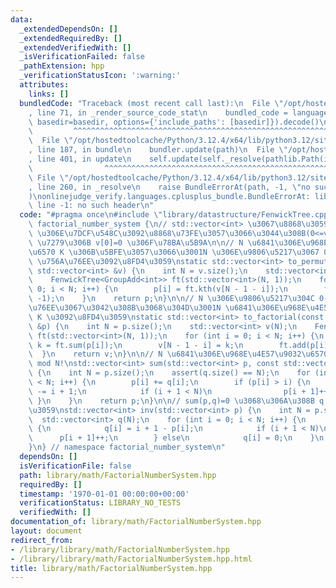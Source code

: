 ```yaml
---
data:
  _extendedDependsOn: []
  _extendedRequiredBy: []
  _extendedVerifiedWith: []
  _isVerificationFailed: false
  _pathExtension: hpp
  _verificationStatusIcon: ':warning:'
  attributes:
    links: []
  bundledCode: "Traceback (most recent call last):\n  File \"/opt/hostedtoolcache/Python/3.12.4/x64/lib/python3.12/site-packages/onlinejudge_verify/documentation/build.py\"\
    , line 71, in _render_source_code_stat\n    bundled_code = language.bundle(stat.path,\
    \ basedir=basedir, options={'include_paths': [basedir]}).decode()\n          \
    \         ^^^^^^^^^^^^^^^^^^^^^^^^^^^^^^^^^^^^^^^^^^^^^^^^^^^^^^^^^^^^^^^^^^^^^^^^^^^^^^^^^\n\
    \  File \"/opt/hostedtoolcache/Python/3.12.4/x64/lib/python3.12/site-packages/onlinejudge_verify/languages/cplusplus.py\"\
    , line 187, in bundle\n    bundler.update(path)\n  File \"/opt/hostedtoolcache/Python/3.12.4/x64/lib/python3.12/site-packages/onlinejudge_verify/languages/cplusplus_bundle.py\"\
    , line 401, in update\n    self.update(self._resolve(pathlib.Path(included), included_from=path))\n\
    \                ^^^^^^^^^^^^^^^^^^^^^^^^^^^^^^^^^^^^^^^^^^^^^^^^^^^^^^^^^\n \
    \ File \"/opt/hostedtoolcache/Python/3.12.4/x64/lib/python3.12/site-packages/onlinejudge_verify/languages/cplusplus_bundle.py\"\
    , line 260, in _resolve\n    raise BundleErrorAt(path, -1, \"no such header\"\
    )\nonlinejudge_verify.languages.cplusplus_bundle.BundleErrorAt: library/datastructure/FenwickTree.cpp:\
    \ line -1: no such header\n"
  code: "#pragma once\n#include \"library/datastructure/FenwickTree.cpp\"\nnamespace\
    \ factorial_number_system {\n// std::vector<int> \u3067\u8868\u3059\n// v[i]*i!\
    \ \u306E\u7DCF\u548C\u3092\u8868\u73FE\u3057\u3066\u3044\u308B(0<=v[i]<=i)\n//\
    \ \u7279\u306B v[0]=0 \u306F\u78BA\u5B9A\n\n// N \u6841\u306E\u968E\u4E57\u9032\
    \u6570 K \u306B\u5BFE\u3057\u3066\u3001N \u306E\u9806\u5217\u3067 0-indexed K\
    \ \u756A\u76EE\u3092\u8FD4\u3059\nstatic std::vector<int> to_permutation(const\
    \ std::vector<int> &v) {\n    int N = v.size();\n    std::vector<int> p(N);\n\
    \    FenwickTree<GroupAdd<int>> ft(std::vector<int>(N, 1));\n    for (int i =\
    \ 0; i < N; i++) {\n        p[i] = ft.kth(v[N - 1 - i]);\n        ft.add(p[i],\
    \ -1);\n    }\n    return p;\n}\n\n// N \u306E\u9806\u5217\u304C 0-indexed K \u756A\
    \u76EE\u3067\u3042\u308B\u3068\u304D\u3001N \u6841\u306E\u968E\u4E57\u9032\u6570\
    \ K \u3092\u8FD4\u3059\nstatic std::vector<int> to_factorial(const std::vector<int>\
    \ &p) {\n    int N = p.size();\n    std::vector<int> v(N);\n    FenwickTree<GroupAdd<int>>\
    \ ft(std::vector<int>(N, 1));\n    for (int i = 0; i < N; i++) {\n        int\
    \ k = ft.sum(p[i]);\n        v[N - 1 - i] = k;\n        ft.add(p[i], -1);\n  \
    \  }\n    return v;\n}\n\n// N \u6841\u306E\u968E\u4E57\u9032\u6570\u306E\u548C\
    \ mod N!\nstd::vector<int> sum(std::vector<int> p, const std::vector<int> &q)\
    \ {\n    int N = p.size();\n    assert(q.size() == N);\n    for (int i = 0; i\
    \ < N; i++) {\n        p[i] += q[i];\n        if (p[i] > i) {\n            p[i]\
    \ -= i + 1;\n            if (i + 1 < N)\n                p[i + 1]++;\n       \
    \ }\n    }\n    return p;\n}\n\n// sum(p,q)=0 \u3068\u306A\u308B q \u3092\u8FD4\
    \u3059\nstd::vector<int> inv(std::vector<int> p) {\n    int N = p.size();\n  \
    \  std::vector<int> q(N);\n    for (int i = 0; i < N; i++) {\n        if (p[i])\
    \ {\n            q[i] = i + 1 - p[i];\n            if (i + 1 < N)\n          \
    \      p[i + 1]++;\n        } else\n            q[i] = 0;\n    }\n    return q;\n\
    }\n} // namespace factorial_number_system\n"
  dependsOn: []
  isVerificationFile: false
  path: library/math/FactorialNumberSystem.hpp
  requiredBy: []
  timestamp: '1970-01-01 00:00:00+00:00'
  verificationStatus: LIBRARY_NO_TESTS
  verifiedWith: []
documentation_of: library/math/FactorialNumberSystem.hpp
layout: document
redirect_from:
- /library/library/math/FactorialNumberSystem.hpp
- /library/library/math/FactorialNumberSystem.hpp.html
title: library/math/FactorialNumberSystem.hpp
---
```

